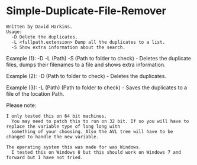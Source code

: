 # Simple-Duplicate-File-Remover


	Written by David Harkins.
	Usage:
	  -D Delete the duplicates.
	  -L <fullpath.extension> Dump all the duplicates to a list.
	  -S Show extra information about the search.

  Example (1): -D -L (Path) -S (Path to folder to check)
      - Deletes the duplicate files, dumps their filenames to a file and shows extra information.
      
  Example (2): -D (Path to folder to check)
      - Deletes the duplicates.
      
  Example (3): -L (Path) (Path to folder to check)
      - Saves the duplicates to a file of the location Path.


  Please note:
  
    I only tested this on 64 bit machines.
      You may need to patch this to run on 32 bit. If so you will have to replace the variable type of long long with 
      something of your choosing. Also the AVL tree will have to be changed to handle the new variable.
      
    The operating system this was made for was Windows.
      I tested this on Windows 8 but this should work on Windows 7 and forward but I have not tried.
      
    

